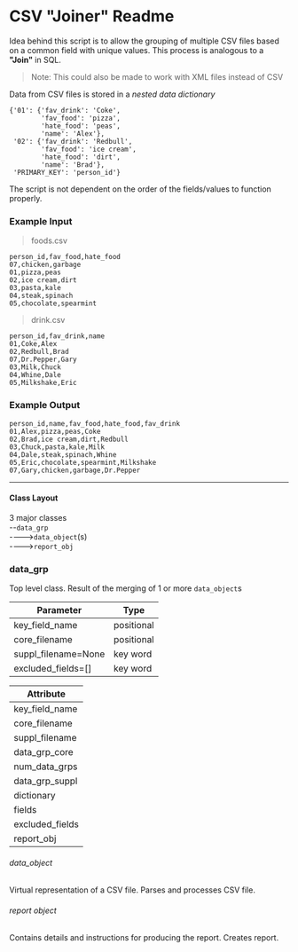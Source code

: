 # CSV "Joiner" Readme

Idea behind this script is to allow the grouping of multiple CSV files based on a common field with unique values.
This process is analogous to a **"Join"** in SQL.
<br>
>Note: This could also be made to work with XML files instead of CSV


Data from CSV files is stored in a *nested data dictionary*
```
{'01': {'fav_drink': 'Coke',
        'fav_food': 'pizza',
        'hate_food': 'peas',
        'name': 'Alex'},
 '02': {'fav_drink': 'Redbull',
        'fav_food': 'ice cream',
        'hate_food': 'dirt',
        'name': 'Brad'},
 'PRIMARY_KEY': 'person_id'}
 ```


The script is not dependent on the order of the fields/values to function properly.

### Example Input
>foods.csv
```
person_id,fav_food,hate_food
07,chicken,garbage
01,pizza,peas
02,ice cream,dirt
03,pasta,kale
04,steak,spinach
05,chocolate,spearmint
```

>drink.csv
```
person_id,fav_drink,name
01,Coke,Alex
02,Redbull,Brad
07,Dr.Pepper,Gary
03,Milk,Chuck
04,Whine,Dale
05,Milkshake,Eric
```

### Example Output
```
person_id,name,fav_food,hate_food,fav_drink
01,Alex,pizza,peas,Coke
02,Brad,ice cream,dirt,Redbull
03,Chuck,pasta,kale,Milk
04,Dale,steak,spinach,Whine
05,Eric,chocolate,spearmint,Milkshake
07,Gary,chicken,garbage,Dr.Pepper
```
---
#### Class Layout

3 major classes<br>
--`data_grp` <br>
---->`data_object`(s)<br>
---->`report_obj`

### data_grp

Top level class.
Result of the merging of 1 or more `data_object`s

Parameter      | Type
----------------|------
key_field_name | positional
core_filename | positional
suppl_filename=None | key word
excluded_fields=[] | key word

| Attribute |
|-----------|
|key_field_name|
|core_filename|
|suppl_filename|
|data_grp_core|
|num_data_grps |
|data_grp_suppl |
|dictionary |
|fields |
|excluded_fields |
|report_obj |



###### data_object
Virtual representation of a CSV file.
Parses and processes CSV file.

###### report obj*ect*

Contains details and instructions for producing the report.
Creates report.
